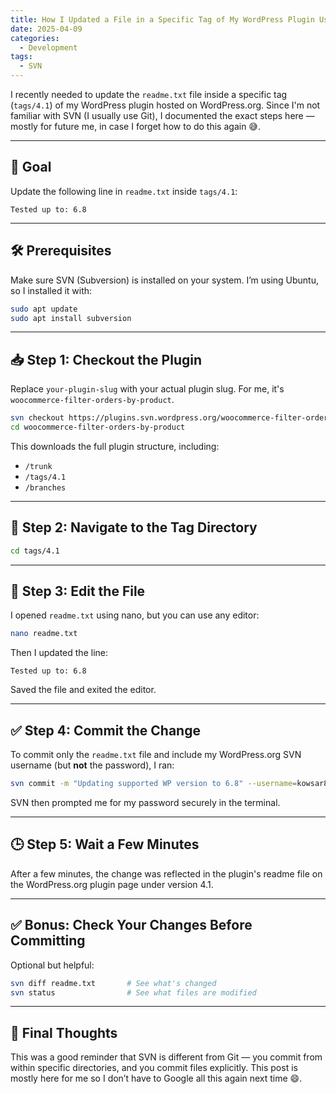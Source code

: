 ```yaml
---
title: How I Updated a File in a Specific Tag of My WordPress Plugin Using SVN (Ubuntu)
date: 2025-04-09
categories:
  - Development
tags:
  - SVN
---
```

I recently needed to update the `readme.txt` file inside a specific tag (`tags/4.1`) of my WordPress plugin hosted on WordPress.org. Since I'm not familiar with SVN (I usually use Git), I documented the exact steps here — mostly for future me, in case I forget how to do this again 😅.

---

## 🔧 Goal

Update the following line in `readme.txt` inside `tags/4.1`:

```
Tested up to: 6.8
```

---

## 🛠️ Prerequisites

Make sure SVN (Subversion) is installed on your system. I’m using Ubuntu, so I installed it with:

```bash
sudo apt update
sudo apt install subversion
```

---

## 📥 Step 1: Checkout the Plugin

Replace `your-plugin-slug` with your actual plugin slug. For me, it's `woocommerce-filter-orders-by-product`.

```bash
svn checkout https://plugins.svn.wordpress.org/woocommerce-filter-orders-by-product
cd woocommerce-filter-orders-by-product
```

This downloads the full plugin structure, including:

* `/trunk`
* `/tags/4.1`
* `/branches`

---

## 📂 Step 2: Navigate to the Tag Directory

```bash
cd tags/4.1
```

---

## 📝 Step 3: Edit the File

I opened `readme.txt` using nano, but you can use any editor:

```bash
nano readme.txt
```

Then I updated the line:

```
Tested up to: 6.8
```

Saved the file and exited the editor.

---

## ✅ Step 4: Commit the Change

To commit only the `readme.txt` file and include my WordPress.org SVN username (but **not** the password), I ran:

```bash
svn commit -m "Updating supported WP version to 6.8" --username=kowsar89 readme.txt
```

SVN then prompted me for my password securely in the terminal.

---

## 🕒 Step 5: Wait a Few Minutes

After a few minutes, the change was reflected in the plugin's readme file on the WordPress.org plugin page under version 4.1.

---

## ✅ Bonus: Check Your Changes Before Committing

Optional but helpful:

```bash
svn diff readme.txt       # See what's changed
svn status                # See what files are modified
```

---

## 🧠 Final Thoughts

This was a good reminder that SVN is different from Git — you commit from within specific directories, and you commit files explicitly. This post is mostly here for me so I don’t have to Google all this again next time 😄.